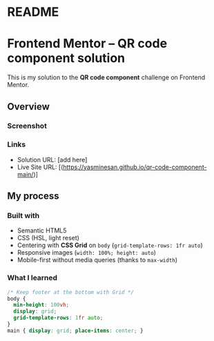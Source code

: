 


# README 


# Frontend Mentor – QR code component solution

This is my solution to the **QR code component** challenge on Frontend Mentor.

## Overview

### Screenshot


### Links
- Solution URL: [add here]
- Live Site URL: [(https://yasminesan.github.io/qr-code-component-main/)]

## My process

### Built with
- Semantic HTML5
- CSS (HSL, light reset)
- Centering with **CSS Grid** on `body` (`grid-template-rows: 1fr auto`)
- Responsive images (`width: 100%; height: auto`)
- Mobile-first without media queries (thanks to `max-width`)

### What I learned
```css
/* Keep footer at the bottom with Grid */
body {
  min-height: 100vh;
  display: grid;
  grid-template-rows: 1fr auto;
}
main { display: grid; place-items: center; }


